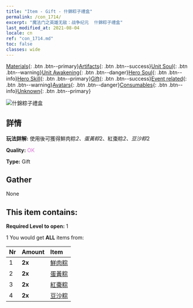 ```yaml
---
title: "Item - Gift - 什錦粽子禮盒"
permalink: /con_1714/
excerpt: "魔法门之英雄无敌：战争纪元  什錦粽子禮盒"
last_modified_at: 2021-08-04
locale: cn
ref: "con_1714.md"
toc: false
classes: wide
---
```

 [Materials](/ItemsCN/){: .btn .btn--primary}[Artifacts](/ItemsCN/Artifacts/){: .btn .btn--success}[Unit Soul](/ItemsCN/UnitSoul/){: .btn .btn--warning}[Unit Awakening](/ItemsCN/UnitAwakening/){: .btn .btn--danger}[Hero Soul](/ItemsCN/HeroSoul/){: .btn .btn--info}[Hero Skill](/ItemsCN/HeroSkill/){: .btn .btn--primary}[Gift](/ItemsCN/Gift/){: .btn .btn--success}[Event related](/ItemsCN/Events/){: .btn .btn--warning}[Avatars](/ItemsCN/Avatars/){: .btn .btn--danger}[Consumables](/ItemsCN/Consumables/){: .btn .btn--info}[Unknown](/ItemsCN/Unknown/){: .btn .btn--primary}

 ![什錦粽子禮盒](/images/t/i_907330.png)

## 詳情
 **玩法詳解:** 使用後可獲得鮮肉粽*2、蛋黃粽*2、紅棗粽*2、豆沙粽*2

 **Quality:** <span style="color: #DA70D6">OK</span>

 **Type:** Gift

## Gather

  None

## This item contains:

 **Required Level to open:** 1

 1 You would get **ALL** items  from:

  | Nr | Amount |     Item    |
  |:---|:-------|:------------|
  | 1 |  **2x** | [鮮肉粽](/cn/Items/con_542/) |  | 
  | 2 |  **2x** | [蛋黃粽](/cn/Items/con_543/) |  | 
  | 3 |  **2x** | [紅棗粽](/cn/Items/con_544/) |  | 
  | 4 |  **2x** | [豆沙粽](/cn/Items/con_545/) |  | 
